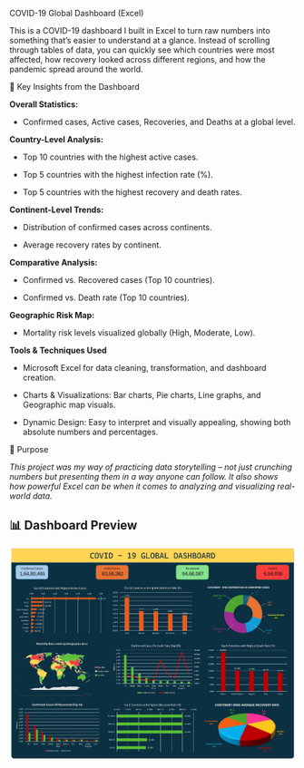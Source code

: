 COVID-19 Global Dashboard (Excel)

This is a COVID-19 dashboard I built in Excel to turn raw numbers into something that’s easier to understand at a glance. Instead of scrolling through tables of data, you can quickly see which countries were most affected, how recovery looked across different regions, and how the pandemic spread around the world.

🔹 Key Insights from the Dashboard

**Overall Statistics:**

- Confirmed cases, Active cases, Recoveries, and Deaths at a global level.

**Country-Level Analysis:**

- Top 10 countries with the highest active cases.

- Top 5 countries with the highest infection rate (%).

- Top 5 countries with the highest recovery and death rates.

**Continent-Level Trends:**

- Distribution of confirmed cases across continents.

- Average recovery rates by continent.

**Comparative Analysis:**

- Confirmed vs. Recovered cases (Top 10 countries).

- Confirmed vs. Death rate (Top 10 countries).

**Geographic Risk Map:**

- Mortality risk levels visualized globally (High, Moderate, Low).


**Tools & Techniques Used**

- Microsoft Excel for data cleaning, transformation, and dashboard creation.

- Charts & Visualizations: Bar charts, Pie charts, Line graphs, and Geographic map visuals.

- Dynamic Design: Easy to interpret and visually appealing, showing both absolute numbers and percentages.

🚀 Purpose

*This project was my way of practicing data storytelling – not just crunching numbers but presenting them in a way anyone can follow. It also shows how powerful Excel can be when it comes to analyzing and visualizing real-world data.*

## 📊 Dashboard Preview
![COVID-19 Dashboard](Covid_19_dashboard.jpg)

